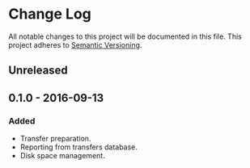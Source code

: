 # Change Log
All notable changes to this project will be documented in this file.
This project adheres to [Semantic Versioning](http://semver.org/).

## Unreleased

## 0.1.0 - 2016-09-13
### Added
- Transfer preparation.
- Reporting from transfers database.
- Disk space management.